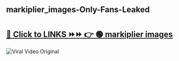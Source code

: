 
 ## markiplier_images-Only-Fans-Leaked

# <h2><a href="https://clipsfans.com/markiplier_images&ref=git">🔗 Click to LINKS ⏩⏩ 👉 🟢 markiplier images </a></h2>

<a href="https://clipsfans.com/markiplier_images&ref=git" rel="nofollow" data-target="animated-image.originalLink"><img src="https://i.ibb.co.com/xMMVF88/686577567.gif" alt="Viral Video Original" style="max-width: 100%; display: inline-block;" data-target="animated-image.originalImage"></a>

